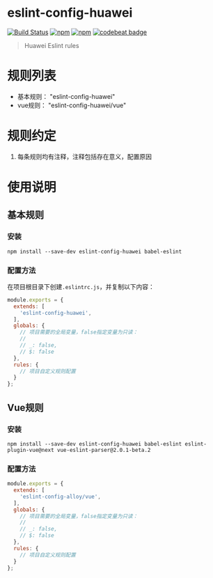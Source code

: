 # eslint-config-huawei
[![Build Status](https://travis-ci.org/sept08/eslint-config-huawei.svg?branch=master)](https://travis-ci.org/sept08/eslint-config-huawei)
[![npm](https://img.shields.io/npm/dt/eslint-config-huawei.svg)](https://www.npmjs.com/package/eslint-config-huawei)
[![npm](https://img.shields.io/npm/v/eslint-config-huawei.svg)](https://www.npmjs.com/package/eslint-config-huawei)
[![codebeat badge](https://codebeat.co/badges/eb2806d1-5060-418a-b532-12f4a029646f)](https://codebeat.co/projects/github-com-sept08-eslint-config-huawei-master)

> Huawei Eslint rules

# 规则列表
*   基本规则：  "eslint-config-huawei"
*   vue规则：   "eslint-config-huawei/vue"

# 规则约定
1.  每条规则均有注释，注释包括存在意义，配置原因

# 使用说明
## 基本规则
### 安装
``` shell
npm install --save-dev eslint-config-huawei babel-eslint
```
### 配置方法
在项目根目录下创建`.eslintrc.js`，并复制以下内容：
``` javascript
module.exports = {
  extends: [
    'eslint-config-huawei',
  ],
  globals: {
    // 项目需要的全局变量，false指定变量为只读：
    //
    // _: false,
    // $: false
  },
  rules: {
    // 项目自定义规则配置
  }
};
```


## Vue规则
### 安装
``` shell
npm install --save-dev eslint-config-huawei babel-eslint eslint-plugin-vue@next vue-eslint-parser@2.0.1-beta.2
```
### 配置方法
``` javascript
module.exports = {
  extends: [
    'eslint-config-alloy/vue',
  ],
  globals: {
    // 项目需要的全局变量，false指定变量为只读：
    //
    // _: false,
    // $: false
  },
  rules: {
    // 项目自定义规则配置
  }
};
```

